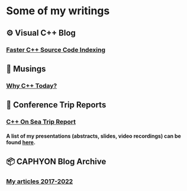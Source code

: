 # Some of my writings  

## ⚙️ Visual C++ Blog  
### [Faster C++ Source Code Indexing](https://devblogs.microsoft.com/cppblog/faster-cpp-source-code-indexing/)  

## 🤔 Musings  
### [Why C++ Today?](./why-cpp.html)  

## 📓 Conference Trip Reports  
### [C++ On Sea Trip Report](cpponsea2022/tripreport.html)  
   
#### A list of my presentations (abstracts, slides, video recordings) can be found [here](../presentations/list.html).  

## 📦 CAPHYON Blog Archive  
### [My articles 2017-2022](https://www.caphyon.ro/author/victor-ciura/)   
